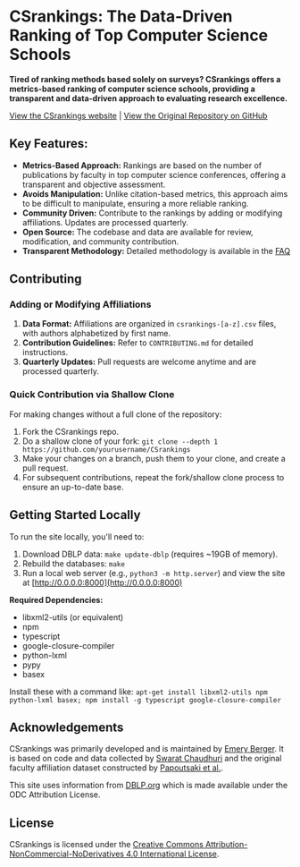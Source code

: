# CSrankings: The Data-Driven Ranking of Top Computer Science Schools

**Tired of ranking methods based solely on surveys? CSrankings offers a metrics-based ranking of computer science schools, providing a transparent and data-driven approach to evaluating research excellence.**

[View the CSrankings website](https://csrankings.org/) | [View the Original Repository on GitHub](https://github.com/emeryberger/CSrankings)

## Key Features:

*   **Metrics-Based Approach:** Rankings are based on the number of publications by faculty in top computer science conferences, offering a transparent and objective assessment.
*   **Avoids Manipulation:** Unlike citation-based metrics, this approach aims to be difficult to manipulate, ensuring a more reliable ranking.
*   **Community Driven:**  Contribute to the rankings by adding or modifying affiliations.  Updates are processed quarterly.
*   **Open Source:**  The codebase and data are available for review, modification, and community contribution.
*   **Transparent Methodology:** Detailed methodology is available in the [FAQ](https://csrankings.org/faq.html)

## Contributing

### Adding or Modifying Affiliations

1.  **Data Format:**  Affiliations are organized in `csrankings-[a-z].csv` files, with authors alphabetized by first name.
2.  **Contribution Guidelines:**  Refer to `CONTRIBUTING.md` for detailed instructions.
3.  **Quarterly Updates:**  Pull requests are welcome anytime and are processed quarterly.

### Quick Contribution via Shallow Clone

For making changes without a full clone of the repository:

1.  Fork the CSrankings repo.
2.  Do a shallow clone of your fork: `git clone --depth 1 https://github.com/yourusername/CSrankings`
3.  Make your changes on a branch, push them to your clone, and create a pull request.
4.  For subsequent contributions, repeat the fork/shallow clone process to ensure an up-to-date base.

## Getting Started Locally

To run the site locally, you'll need to:

1.  Download DBLP data: `make update-dblp` (requires ~19GB of memory).
2.  Rebuild the databases: `make`
3.  Run a local web server (e.g., `python3 -m http.server`) and view the site at [http://0.0.0.0:8000](http://0.0.0.0:8000)

**Required Dependencies:**

*   libxml2-utils (or equivalent)
*   npm
*   typescript
*   google-closure-compiler
*   python-lxml
*   pypy
*   basex

Install these with a command like: `apt-get install libxml2-utils npm python-lxml basex; npm install -g typescript google-closure-compiler`

## Acknowledgements

CSrankings was primarily developed and is maintained by [Emery Berger](https://emeryberger.com). It is based on code and data collected by [Swarat Chaudhuri](https://www.cs.utexas.edu/~swarat/) and the original faculty affiliation dataset constructed by [Papoutsaki et al.](http://cs.brown.edu/people/alexpap/faculty_dataset.html).

This site uses information from [DBLP.org](http://dblp.org) which is made available under the ODC Attribution License.

## License

CSrankings is licensed under the [Creative Commons Attribution-NonCommercial-NoDerivatives 4.0 International License](https://creativecommons.org/licenses/by-nc-nd/4.0/).